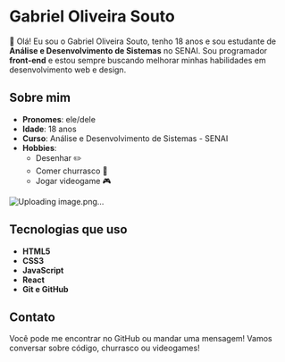 # Gabriel Oliveira Souto

👋 Olá! Eu sou o Gabriel Oliveira Souto, tenho 18 anos e sou estudante de **Análise e Desenvolvimento de Sistemas** no SENAI. Sou programador **front-end** e estou sempre buscando melhorar minhas habilidades em desenvolvimento web e design.

## Sobre mim

- **Pronomes**: ele/dele
- **Idade**: 18 anos
- **Curso**: Análise e Desenvolvimento de Sistemas - SENAI
- **Hobbies**: 
  - Desenhar ✏️
  - Comer churrasco 🍖
  - Jogar videogame 🎮

![Uploading image.png…](https://www.google.com/url?sa=i&url=https%3A%2F%2Fbr.pinterest.com%2Fingrrrrrrrrrid%2Fs-h-i-t-p-o-s-t%2F&psig=AOvVaw00Q2bY0PKvfVN_VV6ti2W_&ust=1728408247677000&source=images&cd=vfe&opi=89978449&ved=0CBQQjRxqFwoTCJj935Tl_IgDFQAAAAAdAAAAABAE)


## Tecnologias que uso

- **HTML5**
- **CSS3**
- **JavaScript**
- **React**
- **Git e GitHub**

## Contato

Você pode me encontrar no GitHub ou mandar uma mensagem! Vamos conversar sobre código, churrasco ou videogames!

